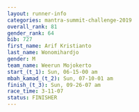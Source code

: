 ```yaml
---
layout: runner-info 
categories: mantra-summit-challenge-2019 
overall_rank: 81
gender_rank: 64
bib: 727
first_name: Arif Kristianto
last_name: Wonomihardjo
gender: M
team_name: Weerun Mojokerto
start_(t_1): Sun, 06-15-00 am
mbah_kamad_(t_2): Sun, 07-10-01 am
finish_(t_3): Sun, 09-26-07 am
race_time: 3-11-07
status: FINISHER
---
```

